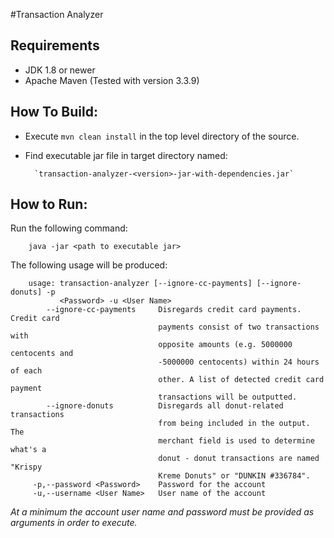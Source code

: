 #Transaction Analyzer

## Requirements
* JDK 1.8 or newer
* Apache Maven (Tested with version 3.3.9)

## How To Build:
- Execute `mvn clean install` in the top level directory of the source.
- Find executable jar file in target directory named:

        `transaction-analyzer-<version>-jar-with-dependencies.jar`
        
## How to Run:
Run the following command:

        java -jar <path to executable jar>

The following usage will be produced:

        usage: transaction-analyzer [--ignore-cc-payments] [--ignore-donuts] -p
               <Password> -u <User Name>
            --ignore-cc-payments     Disregards credit card payments. Credit card
                                     payments consist of two transactions with
                                     opposite amounts (e.g. 5000000 centocents and
                                     -5000000 centocents) within 24 hours of each
                                     other. A list of detected credit card payment
                                     transactions will be outputted.
            --ignore-donuts          Disregards all donut-related transactions
                                     from being included in the output.  The
                                     merchant field is used to determine what's a
                                     donut - donut transactions are named "Krispy
                                     Kreme Donuts" or "DUNKIN #336784".
         -p,--password <Password>    Password for the account
         -u,--username <User Name>   User name of the account

*At a minimum the account user name and password must be provided as arguments in
order to execute.*
